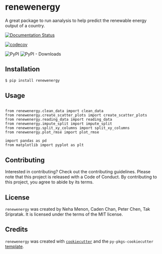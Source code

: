# renewenergy

A great package to run aanalysis to help predict the renewable energy output of a country.

[![Documentation Status](https://readthedocs.org/projects/pyrenewenergy/badge/?version=latest)](https://pyrenewenergy.readthedocs.io/en/latest/?badge=latest)

[![codecov](https://codecov.io/gh/DSCI-310-2024/renewenergy/graph/badge.svg?token=X00ruRbQWc)](https://codecov.io/gh/DSCI-310-2024/renewenergy)

![PyPI](https://img.shields.io/pypi/v/renewenergy?label=pypi%20package)
![PyPI - Downloads](https://img.shields.io/pypi/dm/renewenergy)
## Installation

```bash
$ pip install renewenergy
```

## Usage
```

from renewenergy.clean_data import clean_data
from renewenergy.create_scatter_plots import create_scatter_plots
from renewenergy.reading_data import reading_data
from renewenergy.impute_split import impute_split
from renewenergy.split_xy_columns import split_xy_columns
from renewenergy.plot_rmse import plot_rmse

import pandas as pd
from matplotlib import pyplot as plt
```

## Contributing

Interested in contributing? Check out the contributing guidelines. Please note that this project is released with a Code of Conduct. By contributing to this project, you agree to abide by its terms.

## License

`renewenergy` was created by Neha Menon, Caden Chan, Peter Chen, Tak Sripratak. It is licensed under the terms of the MIT license.

## Credits

`renewenergy` was created with [`cookiecutter`](https://cookiecutter.readthedocs.io/en/latest/) and the `py-pkgs-cookiecutter` [template](https://github.com/py-pkgs/py-pkgs-cookiecutter).
